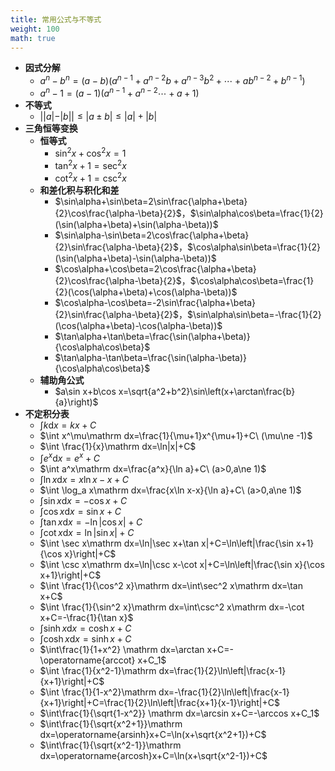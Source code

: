 ```yaml
---
title: 常用公式与不等式
weight: 100
math: true
---
```


- **因式分解**
    - $a^n-b^n=(a-b)(a^{n-1}+a^{n-2}b+a^{n-3}b^2+\cdots+ab^{n-2}+b^{n-1})$
    - $a^n-1=(a-1)(a^{n-1}+a^{n-2}\cdots+a+1)$
- **不等式**
    - $||a|-|b||\le |a\pm b|\le |a|+|b|$
- **三角恒等变换**
    - **恒等式**
        - $\sin^2x+\cos^2x=1$
        - $\tan^2x+1=\sec^2x$
        - $\cot^2x+1=\csc^2x$
    - **和差化积与积化和差**
        - $\sin\alpha+\sin\beta=2\sin\frac{\alpha+\beta}{2}\cos\frac{\alpha-\beta}{2}$，$\sin\alpha\cos\beta=\frac{1}{2}(\sin(\alpha+\beta)+\sin(\alpha-\beta))$
        - $\sin\alpha-\sin\beta=2\cos\frac{\alpha+\beta}{2}\sin\frac{\alpha-\beta}{2}$，$\cos\alpha\sin\beta=\frac{1}{2}(\sin(\alpha+\beta)-\sin(\alpha-\beta))$
        - $\cos\alpha+\cos\beta=2\cos\frac{\alpha+\beta}{2}\cos\frac{\alpha-\beta}{2}$，$\cos\alpha\cos\beta=\frac{1}{2}(\cos(\alpha+\beta)+\cos(\alpha-\beta))$
        - $\cos\alpha-\cos\beta=-2\sin\frac{\alpha+\beta}{2}\sin\frac{\alpha-\beta}{2}$，$\sin\alpha\sin\beta=-\frac{1}{2}(\cos(\alpha+\beta)-\cos(\alpha-\beta))$
        - $\tan\alpha+\tan\beta=\frac{\sin(\alpha+\beta)}{\cos\alpha\cos\beta}$
        - $\tan\alpha-\tan\beta=\frac{\sin(\alpha-\beta)}{\cos\alpha\cos\beta}$
    - **辅助角公式**
        - $a\sin x+b\cos x=\sqrt{a^2+b^2}\sin\left(x+\arctan\frac{b}{a}\right)$
- **不定积分表** <span id="wdue40"></span>
    - $\int k\mathrm dx=kx+C$
    - $\int x^\mu\mathrm dx=\frac{1}{\mu+1}x^{\mu+1}+C\ (\mu\ne -1)$
    - $\int \frac{1}{x}\mathrm dx=\ln|x|+C$
    - $\int e^x\mathrm dx=e^x+C$
    - $\int a^x\mathrm dx=\frac{a^x}{\ln a}+C\ (a>0,a\ne 1)$
    - $\int \ln x\mathrm dx=x\ln x-x+C$
    - $\int \log_a x\mathrm dx=\frac{x\ln x-x}{\ln a}+C\ (a>0,a\ne 1)$
    - $\int \sin x\mathrm dx=-\cos x+C$
    - $\int \cos x\mathrm dx=\sin x+C$
    - $\int \tan x\mathrm dx=-\ln|\cos x|+C$
    - $\int \cot x\mathrm dx=\ln|\sin x|+C$
    - $\int \sec x\mathrm dx=\ln|\sec x+\tan x|+C=\ln\left|\frac{\sin x+1}{\cos x}\right|+C$
    - $\int \csc x\mathrm dx=\ln|\csc x-\cot x|+C=\ln\left|\frac{\sin x}{\cos x+1}\right|+C$
    - $\int \frac{1}{\cos^2 x}\mathrm dx=\int\sec^2 x\mathrm dx=\tan x+C$
    - $\int \frac{1}{\sin^2 x}\mathrm dx=\int\csc^2 x\mathrm dx=-\cot x+C=-\frac{1}{\tan x}$
    - $\int \sinh x\mathrm dx=\cosh x+C$
    - $\int\cosh x\mathrm dx=\sinh x+C$
    - $\int\frac{1}{1+x^2} \mathrm dx=\arctan x+C=-\operatorname{arccot} x+C_1$
    - $\int \frac{1}{x^2-1}\mathrm dx=\frac{1}{2}\ln\left|\frac{x-1}{x+1}\right|+C$
    - $\int \frac{1}{1-x^2}\mathrm dx=-\frac{1}{2}\ln\left|\frac{x-1}{x+1}\right|+C=\frac{1}{2}\ln\left|\frac{x+1}{x-1}\right|+C$
    - $\int\frac{1}{\sqrt{1-x^2}} \mathrm dx=\arcsin x+C=-\arccos x+C_1$
    - $\int\frac{1}{\sqrt{x^2+1}}\mathrm dx=\operatorname{arsinh}x+C=\ln(x+\sqrt{x^2+1})+C$
    - $\int\frac{1}{\sqrt{x^2-1}}\mathrm dx=\operatorname{arcosh}x+C=\ln(x+\sqrt{x^2-1})+C$
